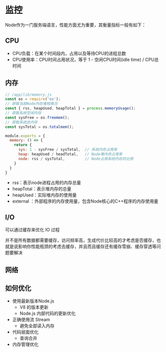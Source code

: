 # 监控

Node作为一门服务端语言，性能方面尤为重要，其衡量指标一般有如下：

## CPU

- CPU负载：在某个时间段内，占用以及等待CPU的进程总数
- CPU使用率：CPU时间占用状况，等于 1 - 空闲CPU时间(idle time) / CPU总时间

## 内存

```js
// /app/lib/memory.js
const os = require('os');
// 获取当前Node内存堆栈情况
const { rss, heapUsed, heapTotal } = process.memoryUsage();
// 获取系统空闲内存
const sysFree = os.freemem();
// 获取系统总内存
const sysTotal = os.totalmem();

module.exports = {
  memory: () => {
    return {
      sys: 1 - sysFree / sysTotal,  // 系统内存占用率
      heap: heapUsed / headTotal,   // Node堆内存占用率
      node: rss / sysTotal,         // Node占用系统内存的比例
    }
  }
}
```

- rss：表示node进程占用的内存总量
- heapTotal：表示堆内存的总量
- heapUsed：实际堆内存的使用量
- external ：外部程序的内存使用量，包含Node核心的C++程序的内存使用量

## I/O

可以通过缓存来优化 IO 过程

并不是所有数据都需要缓存，访问频率高，生成代价比较高的才考虑是否缓存，也就是说影响你性能瓶颈的考虑去缓存，并且而且缓存还有缓存雪崩、缓存穿透等问题要解决

## 网络

## 如何优化

- 使用最新版本Node.js
  - V8 的版本更新
  - Node.js 内部代码的更新优化
- 正确使用流 Stream
  - 避免全部读入内存
- 代码层面优化
  - 查询合并
- 内存管理优化

